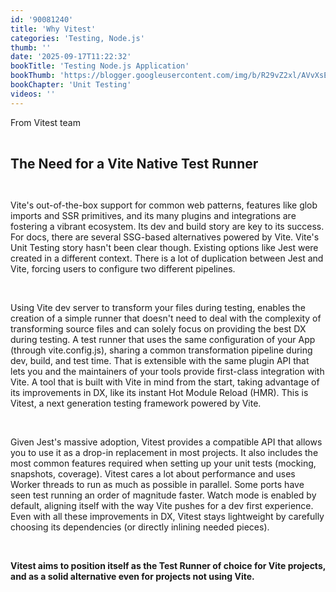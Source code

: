 ```yaml
---
id: '90081240'
title: 'Why Vitest'
categories: 'Testing, Node.js'
thumb: ''
date: '2025-09-17T11:22:32'
bookTitle: 'Testing Node.js Application'
bookThumb: 'https://blogger.googleusercontent.com/img/b/R29vZ2xl/AVvXsEjxyy6nFcN2R8XOoFPKuTqL7re-uIX_k_wqz8rUwjPZCW9YmtteQD6dF7hDHeaoYXh0v2W_aKUERZlOmmodV1bINQlFdrUB9XCCrSgUoA7i680tedG_KBfXxKKaBRPcnYlrstvfEL5sVyhX6dmnaYaEPF1xnzVtabC_-3Ytu5PvHSTyYYCjzRRZBLF0Tu4/s1600/Capture.PNG'
bookChapter: 'Unit Testing'
videos: ''
---
```

<p>From Vitest team</p><p>&nbsp;</p><p><span style="font-size:21px;"><strong>The Need for a Vite Native Test Runner</strong></span></p><p>&nbsp;</p><p>Vite's out-of-the-box support for common web patterns, features like glob imports and SSR primitives, and its many plugins and integrations are fostering a vibrant ecosystem. Its dev and build story are key to its success. For docs, there are several SSG-based alternatives powered by Vite. Vite's Unit Testing story hasn't been clear though. Existing options like Jest were created in a different context. There is a lot of duplication between Jest and Vite, forcing users to configure two different pipelines.</p><p>&nbsp;</p><p>Using Vite dev server to transform your files during testing, enables the creation of a simple runner that doesn't need to deal with the complexity of transforming source files and can solely focus on providing the best DX during testing. A test runner that uses the same configuration of your App (through vite.config.js), sharing a common transformation pipeline during dev, build, and test time. That is extensible with the same plugin API that lets you and the maintainers of your tools provide first-class integration with Vite. A tool that is built with Vite in mind from the start, taking advantage of its improvements in DX, like its instant Hot Module Reload (HMR). This is Vitest, a next generation testing framework powered by Vite.</p><p>&nbsp;</p><p>Given Jest's massive adoption, Vitest provides a compatible API that allows you to use it as a drop-in replacement in most projects. It also includes the most common features required when setting up your unit tests (mocking, snapshots, coverage). Vitest cares a lot about performance and uses Worker threads to run as much as possible in parallel. Some ports have seen test running an order of magnitude faster. Watch mode is enabled by default, aligning itself with the way Vite pushes for a dev first experience. Even with all these improvements in DX, Vitest stays lightweight by carefully choosing its dependencies (or directly inlining needed pieces).</p><p>&nbsp;</p><p><strong>Vitest aims to position itself as the Test Runner of choice for Vite projects, and as a solid alternative even for projects not using Vite.</strong></p>
